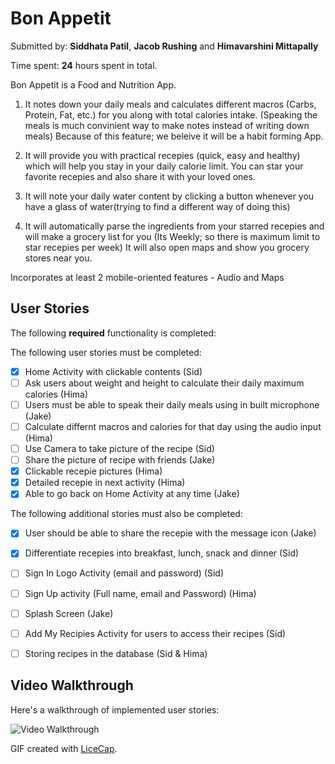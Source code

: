 # Bon Appetit

Submitted by: **Siddhata Patil**, **Jacob Rushing** and **Himavarshini Mittapally**

Time spent: **24** hours spent in total.


Bon Appetit is a Food and Nutrition App.

1. It notes down your daily meals and calculates different macros (Carbs, Protein, Fat, etc.) for you along with total calories intake.
(Speaking the meals is much convinient way to make notes instead of writing down meals)
Because of this feature; we beleive it will be a habit forming App.

2. It will provide you with practical recepies (quick, easy and healthy) which will help you stay in your daily calorie limit.
You can star your favorite recepies and also share it with your loved ones.

3. It will note your daily water content by clicking a button whenever you have a glass of water(trying to find a different way of doing this)

4. It will automatically parse the ingredients from your starred recepies and will make a grocery list for you (Its Weekly; so there is maximum limit to star recepies per week) 
It will also open maps and show you grocery stores near you.

Incorporates at least 2 mobile-oriented features - Audio and Maps

## User Stories

The following **required** functionality is completed:

The following user stories must be completed:

* [x] Home Activity with clickable contents (Sid)
* [ ] Ask users about weight and height to calculate their daily maximum calories (Hima)
* [ ] Users must be able to speak their daily meals using in built microphone (Jake)
* [ ] Calculate differnt macros and calories for that day using the audio input (Hima)
* [ ] Use Camera to take picture of the recipe (Sid)
* [ ] Share the picture of recipe with friends (Jake)
* [x] Clickable recepie pictures (Hima)
* [x] Detailed recepie in next activity (Hima)
* [x] Able to go back on Home Activity at any time (Jake)

The following additional stories must also be completed:

* [x] User should be able to share the recepie with the message icon (Jake)
* [x] Differentiate recepies into breakfast, lunch, snack and dinner (Sid)
* [ ] Sign In Logo Activity (email and password) (Sid)
* [ ] Sign Up activity (Full name, email and Password) (Hima)
* [ ] Splash Screen (Jake)
* [ ] Add My Recipies Activity for users to access their recipes (Sid)
* [ ] Storing recipes in the database (Sid & Hima)


## Video Walkthrough

Here's a walkthrough of implemented user stories:

<img src='https://i.imgur.com/nXZopV2.gif' title='Video Walkthrough' width='' alt='Video Walkthrough' />

GIF created with [LiceCap](http://www.cockos.com/licecap/).


